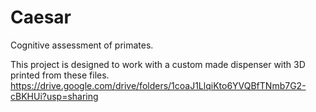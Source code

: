 # Caesar
Cognitive assessment of primates.

This project is designed to work with a custom made dispenser with 3D printed from these files.
https://drive.google.com/drive/folders/1coaJ1LlqiKto6YVQBfTNmb7G2-cBKHUi?usp=sharing
